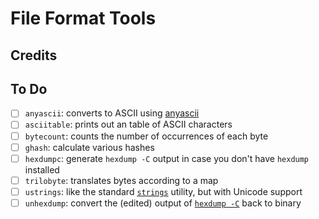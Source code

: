 # File Format Tools

## Credits


## To Do

- [ ] `anyascii`: converts to ASCII using [anyascii](https://github.com/anyascii/anyascii)
- [ ] `asciitable`: prints out an table of ASCII characters
- [ ] `bytecount`: counts the number of occurrences of each byte
- [ ] `ghash`: calculate various hashes
- [ ] `hexdumpc`: generate `hexdump -C` output in case you don't have `hexdump` installed
- [ ] `trilobyte`: translates bytes according to a map
- [ ] `ustrings`: like the standard [`strings`]() utility, but with Unicode support
- [ ] `unhexdump`: convert the (edited) output of [`hexdump -C`]() back to binary
